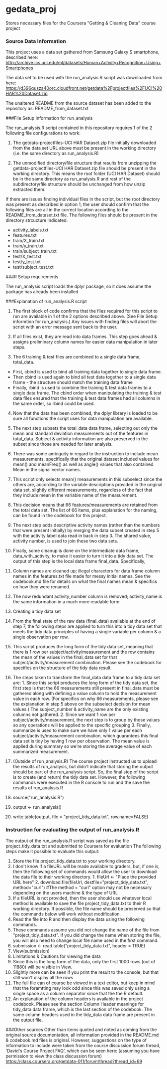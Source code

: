 # gedata_proj
Stores necessary files for the Coursera "Getting &amp; Cleaning Data" course project

### Source Data Information

This project uses a data set gathered from Samsung Galaxy S smartphone, described here:
http://archive.ics.uci.edu/ml/datasets/Human+Activity+Recognition+Using+Smartphones 

The data set to be used with the run_analysis.R script was downloaded from here:
https://d396qusza40orc.cloudfront.net/getdata%2Fprojectfiles%2FUCI%20HAR%20Dataset.zip 

The unaltered README from the source dataset has been added to the repository as:
README_from_dataset.txt

###File Setup Information for run_analysis

The run_analysis.R script contained in this repository requires 1 of the 2 following file configurations to work:

1. The getdata-projectfiles-UCI HAR Dataset.zip file initially downloaded from the data set URL above must be present in the working directory 
(i.e. the same directory as run_analysis.R)

2. The unmodified directory/file structure that results from unzipping the getdata-projectfiles-UCI HAR Dataset.zip file should be 
present in the working directory.  This means the root folder (UCI HAR Dataset) should be in the same directory as run_analysis.R
and rest of the subdirectory/file structure should be unchanged from how unzip extracted them.

If there are issues finding individual files in the script, but the root directory was present as described in option 1, the user should confirm that the following 
files are all in the correct location according to the README_from_dataset.txt file.  The following files should be present in the directory strcucture indicated:
* activity_labels.txt
* features.txt
* train/X_train.txt
* train/y_train.txt
* train/subject_train.txt
* test/X_test.txt
* test/y_test.txt
* test/subject_test.txt

###R Setup requirements

The run_analysis script loads the dplyr package, so it does assume the package has already been installed

###Explanation of run_analysis.R script


1. The first block of code confirms that the files required for this script to run are available in 1 of the 2 options described above.  (See File Setup informtion for run_analysis.)  Any issues with finding files will abort the script with an error message sent back to the user.

2. If all files exist, they are read into data frames.  This step goes ahead & assigns preliminary column names for easier data manipulation in later steps.

3. The 6 training & test files are combined to a single data frame, total_data.  
  * First, cbind is used to bind all training data together to single data frame. 
  * Then cbind is used again to bind all test data together  to a single data frame - the structure should match the training data frame 
  * Finally, rbind is used to combine the training & test data frames to a single data frame.  The cbind order when manipulating the training & test data files ensured that the training & test data frames had all columns in the same order, so rbind could be used.

4. Now that the data has been combined, the dplyr library is loaded to be sure all functions the script uses for data manipulation are available.

5. The next step subsets the total_data data frame, selecting out only the mean and standard deviation measurements out of the features in total_data.  Subject & activity information are also preserved in the subset since those are needed for later analysis.  
  1.  There was some ambiguity in regard to the instruction to include mean measurements, specifically that the original dataset included values for mean() and meanFreq() as well as angle() values that also contained Mean in the signal vector names. 
  2.  This script only selects mean() measurements in this subselect since the others are, according to the variable descriptions provided in the original data set, slightly different measurements, regardless of the fact that they include mean in the variable name of the measurement.  
  3.  This decision means that 66 features/measurements are retained from the total data set.  The list of 66 items, plus explanation for the naming, can be found in the codebook for this project.

6. The next step adds descriptive activity names (rather than the numbers that were present initially) by merging the data subset created in step 5 with the activity label data read in back in step 3.  The shared value, activity number, is used to join these two data sets.

7. Finally, some cleanup is done on the intermediate data frame, data_with_activity, to make it easier to turn it into a tidy data set.  The output of this step is the local data frame final_data.  Specifically, 
  1. Column names are cleaned up; illegal characters for data frame column names in the features.txt file made for messy initial names.  See the codebook.md file for details on what the final names mean & specifics on how they were renamed.
  2. The now redundant activity_number column is removed; activity_name is the same information in a much more readable form.

8.  Creating a tidy data set
  1.  From the final state of the raw data (final_data) available at the end of step 7, the following steps are applied to turn this into a tidy data set that meets the tidy data principles of having a single variable per column & a single observation per row.  
  2. This script produces the long form of the tidy data set, meaning that there is 1 row per subject/activity/measurement and the row contains the mean of the values in the final_data set for that subject/activity/measurement combination.  Please see the codebook for specifics on the structure of the tidy data result.  
  3. The steps taken to transform the final_data data frame to a tidy data set are:
    1.  Since this script produces the long form of the tidy data set, the first step is that the 66 measurements still present in final_data must be gathered along with defining a value column to hold the measurement value in each row.  (For specifics on why 66 measurements, please see the explanation in step 5 above on the subselect decision for mean values.)  The subject_number & activity_name are the only existing columns not gathered.
    2.  Since we want 1 row per subject/activity/measurement, the next step is to group by those values so any operations will be applied to the specific grouping
    3.  Finally, summarize is used to make sure we have only 1 value per each subject/activity/measurement combination, which guarantees this final data set is tidy by having 1 row per observation.  The mean value is applied during summary so we're storing the average value of each summarized measurement. 

9.  (Outside of run_analysis.R)  The course project instructed us to upload the results of run_analysis, but didn't indicate that storing the output should be part of the run_analysis script.  So, the final step of the script is to create (and return) the tidy data set.  However, the following commands were executed in the R console to run and the save the results of run_analysis.R
  1. source("run_analysis.R")
  2. output <- run_analysis()
  3. write.table(output, file = "project_tidy_data.txt", row.name=FALSE)

### Instruction for evaluating the output of run_analysis.R

The output of the run_analysis.R script was saved as the file project_tidy_data.txt and submitted to Coursera for evaluation
The following steps make it possible to evaluate this output:

1.  Store the file project_tidy_data.txt to your working directory. 
  1.  I don't know if a fileURL will be made available to graders, but, if one is, then the following set of commands would allow the user to download the data file to their working directory.
    1.  fileUrl <- "Place the provided URL here"
    2.  download.file(fileUrl, destfile="project_tidy_data.txt", method="curl")  #The method = "curl" option may not be necessary depending on the users machine & the type of URL
  2. If a fileURL is not provided, then the user should use whatever local method is available to save the file project_tidy_data.txt to their R working directory.  If possible, the file name should be preserved so that the commands below will work without modification.
2. Read the file into R and then display the data using the following commands.  
  1.  These commands assume you did not change the name of the file from "project_tidy_data.txt".  If you did change the name when storing the file, you will also need to change local file name used in the first command.
  2.  submission <- read.table("project_tidy_data.txt", header = TRUE)
  3.  View(submission)
3. Limitations & Cautions for viewing the data
  1.  Since this is the long form of the data, only the first 1000 rows (out of 11880) will be visible in View.  
  2.  Slightly more can be seen if you print the result to the console, but that still won't display all the rows
  3.  The full file can of course be viewed in a text editor, but keep in mind that the foramtting may look odd since this was saved only using a single space as a column separator since that the the R default.
4.  An explanation of the column headers is available in the project codebook.  Please see the section Column Header meanings for tidy_data data frame, which is the last section of the codebook.  The same column headers used in the tidy_data data frame are present in the output file.


###Other sources
Other than items quoted and noted as coming from the original source documentation, all information provided in the README.md & codebook.md files is original.  However, suggestions on the type of information to include were taken from the course discussion forum thread, 'David's Course Project FAQ', which can be seen here: (assuming you have permission to view the class discussion forum)
https://class.coursera.org/getdata-011/forum/thread?thread_id=69
